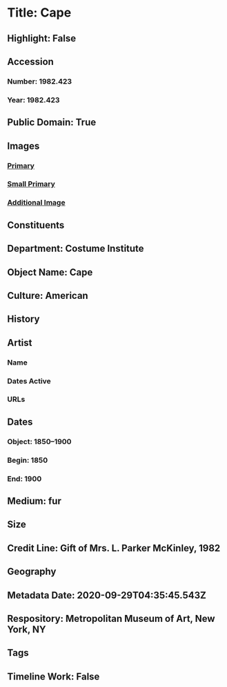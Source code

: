 # Title: Cape
## Highlight: False
## Accession
### Number: 1982.423
### Year: 1982.423
## Public Domain: True
## Images
### [Primary](https://images.metmuseum.org/CRDImages/ci/original/1982.423_F.jpg)
### [Small Primary](https://images.metmuseum.org/CRDImages/ci/web-large/1982.423_F.jpg)
### [Additional Image](https://images.metmuseum.org/CRDImages/ci/original/1982.423_B.jpg)
## Constituents
## Department: Costume Institute
## Object Name: Cape
## Culture: American
## History
## Artist
### Name
### Dates Active
### URLs
## Dates
### Object: 1850–1900
### Begin: 1850
### End: 1900
## Medium: fur
## Size
## Credit Line: Gift of Mrs. L. Parker McKinley, 1982
## Geography
## Metadata Date: 2020-09-29T04:35:45.543Z
## Respository: Metropolitan Museum of Art, New York, NY
## Tags
## Timeline Work: False